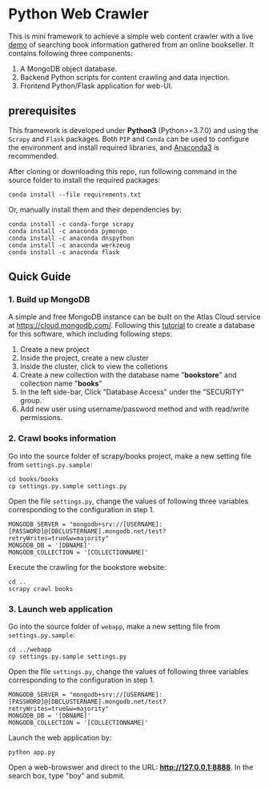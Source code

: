 # Python Web Crawler

This is mini framework to achieve a simple web content crawler with a live [demo](http://wenxinli.info:8080/) of searching book information gathered from an online bookseller. It contains following three components:

1. A MongoDB object database.
2. Backend Python scripts for content crawling and data injection.
3. Frontend Python/Flask application for web-UI.

## prerequisites

This framework is developed under **Python3** (Python>=3.7.0) and using the `Scrapy` and `Flask` packages. Both `PIP` and `Conda` can be used to configure the environment and install required libraries, and [Anaconda3](https://www.anaconda.com/distribution/) is recommended.

After cloning or downloading this repo, run following command in the source folder to install the required packages:

```
conda install --file requirements.txt
```

Or, manually install them and their dependencies by:

```
conda install -c conda-forge scrapy
conda install -c anaconda pymongo
conda install -c anaconda dnspython
conda install -c anaconda werkzeug
conda install -c anaconda flask
```

## Quick Guide

### 1. Build up MongoDB

A simple and free MongoDB instance can be built on the Atlas Cloud service at https://cloud.mongodb.com/. Following this [tutorial](https://docs.atlas.mongodb.com/tutorial/deploy-free-tier-cluster/) to create a database for this software, which including following steps:

  1. Create a new project
  2. Inside the project, create a new cluster
  3. Inside the cluster, click to view the colletions
  4. Create a new collection with the database name "**bookstore**" and collection name "**books**"
  5. In the left side-bar, Click "Database Access" under the "SECURITY" group.
  6. Add new user using username/password method and with read/write permissions.

### 2. Crawl books information

Go into the source folder of scrapy/books project, make a new setting file from `settings.py.sample`:

```
cd books/books
cp settings.py.sample settings.py
```

Open the file `settings.py`, change the values of following three variables corresponding to the configuration in step 1.

```
MONGODB_SERVER = "mongodb+srv://[USERNAME]:[PASSWORD]@[DBCLUSTERNAME].mongodb.net/test?retryWrites=true&w=majority"
MONGODB_DB = '[DBNAME]'
MONGODB_COLLECTION = '[COLLECTIONNAME]'
```

Execute the crawling for the bookstore website:

```
cd ..
scrapy crawl books
```

### 3. Launch web application

Go into the source folder of `webapp`, make a new setting file from `settings.py.sample`:

```
cd ../webapp
cp settings.py.sample settings.py
```

Open the file `settings.py`, change the values of following three variables corresponding to the configuration in step 1.

```
MONGODB_SERVER = "mongodb+srv://[USERNAME]:[PASSWORD]@[DBCLUSTERNAME].mongodb.net/test?retryWrites=true&w=majority"
MONGODB_DB = '[DBNAME]'
MONGODB_COLLECTION = '[COLLECTIONNAME]'
```

Launch the web application by:

```
python app.py
```

Open a web-browswer and direct to the URL: **http://127.0.0.1:8888**. In the search box, type "boy" and submit.




